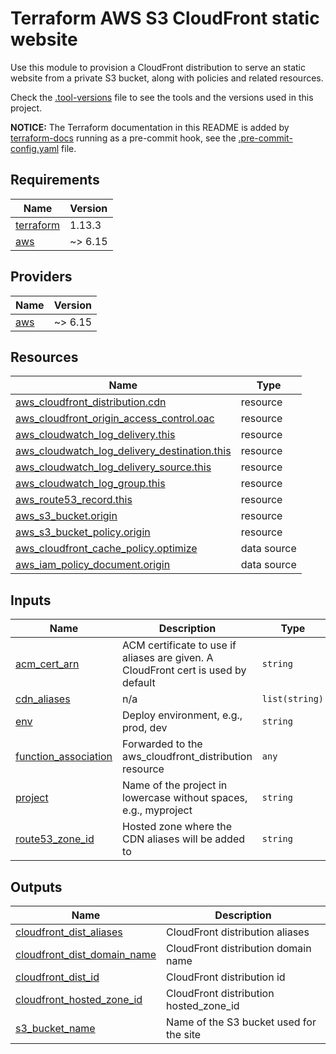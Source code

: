 # Terraform AWS S3 CloudFront static website

Use this module to provision a CloudFront distribution to serve an static website from a private S3 bucket, along with policies and related resources.

Check the [.tool-versions](./.tool-versions) file to see the tools and the versions used in this project.

**NOTICE:** The Terraform documentation in this README is added by [terraform-docs](https://terraform-docs.io) running as a pre-commit hook, see the [.pre-commit-config.yaml](./.pre-commit-config.yaml) file.

<!-- BEGIN_TF_DOCS -->
## Requirements

| Name | Version |
|------|---------|
| <a name="requirement_terraform"></a> [terraform](#requirement\_terraform) | 1.13.3 |
| <a name="requirement_aws"></a> [aws](#requirement\_aws) | ~> 6.15 |

## Providers

| Name | Version |
|------|---------|
| <a name="provider_aws"></a> [aws](#provider\_aws) | ~> 6.15 |

## Resources

| Name | Type |
|------|------|
| [aws_cloudfront_distribution.cdn](https://registry.terraform.io/providers/hashicorp/aws/latest/docs/resources/cloudfront_distribution) | resource |
| [aws_cloudfront_origin_access_control.oac](https://registry.terraform.io/providers/hashicorp/aws/latest/docs/resources/cloudfront_origin_access_control) | resource |
| [aws_cloudwatch_log_delivery.this](https://registry.terraform.io/providers/hashicorp/aws/latest/docs/resources/cloudwatch_log_delivery) | resource |
| [aws_cloudwatch_log_delivery_destination.this](https://registry.terraform.io/providers/hashicorp/aws/latest/docs/resources/cloudwatch_log_delivery_destination) | resource |
| [aws_cloudwatch_log_delivery_source.this](https://registry.terraform.io/providers/hashicorp/aws/latest/docs/resources/cloudwatch_log_delivery_source) | resource |
| [aws_cloudwatch_log_group.this](https://registry.terraform.io/providers/hashicorp/aws/latest/docs/resources/cloudwatch_log_group) | resource |
| [aws_route53_record.this](https://registry.terraform.io/providers/hashicorp/aws/latest/docs/resources/route53_record) | resource |
| [aws_s3_bucket.origin](https://registry.terraform.io/providers/hashicorp/aws/latest/docs/resources/s3_bucket) | resource |
| [aws_s3_bucket_policy.origin](https://registry.terraform.io/providers/hashicorp/aws/latest/docs/resources/s3_bucket_policy) | resource |
| [aws_cloudfront_cache_policy.optimize](https://registry.terraform.io/providers/hashicorp/aws/latest/docs/data-sources/cloudfront_cache_policy) | data source |
| [aws_iam_policy_document.origin](https://registry.terraform.io/providers/hashicorp/aws/latest/docs/data-sources/iam_policy_document) | data source |

## Inputs

| Name | Description | Type | Default | Required |
|------|-------------|------|---------|:--------:|
| <a name="input_acm_cert_arn"></a> [acm\_cert\_arn](#input\_acm\_cert\_arn) | ACM certificate to use if aliases are given. A CloudFront cert is used by default | `string` | `null` | no |
| <a name="input_cdn_aliases"></a> [cdn\_aliases](#input\_cdn\_aliases) | n/a | `list(string)` | `[]` | no |
| <a name="input_env"></a> [env](#input\_env) | Deploy environment, e.g., prod, dev | `string` | n/a | yes |
| <a name="input_function_association"></a> [function\_association](#input\_function\_association) | Forwarded to the aws\_cloudfront\_distribution resource | `any` | `null` | no |
| <a name="input_project"></a> [project](#input\_project) | Name of the project in lowercase without spaces, e.g., myproject | `string` | n/a | yes |
| <a name="input_route53_zone_id"></a> [route53\_zone\_id](#input\_route53\_zone\_id) | Hosted zone where the CDN aliases will be added to | `string` | `null` | no |

## Outputs

| Name | Description |
|------|-------------|
| <a name="output_cloudfront_dist_aliases"></a> [cloudfront\_dist\_aliases](#output\_cloudfront\_dist\_aliases) | CloudFront distribution aliases |
| <a name="output_cloudfront_dist_domain_name"></a> [cloudfront\_dist\_domain\_name](#output\_cloudfront\_dist\_domain\_name) | CloudFront distribution domain name |
| <a name="output_cloudfront_dist_id"></a> [cloudfront\_dist\_id](#output\_cloudfront\_dist\_id) | CloudFront distribution id |
| <a name="output_cloudfront_hosted_zone_id"></a> [cloudfront\_hosted\_zone\_id](#output\_cloudfront\_hosted\_zone\_id) | CloudFront distribution hosted\_zone\_id |
| <a name="output_s3_bucket_name"></a> [s3\_bucket\_name](#output\_s3\_bucket\_name) | Name of the S3 bucket used for the site |
<!-- END_TF_DOCS -->
